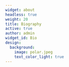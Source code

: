 ```yaml
---
widget: about
headless: true
weight: 20
title: Biography
active: true
author: admin
widget_id: Bio
design:
  background:
    image: polar.jpeg
    text_color_light: true
---
```

